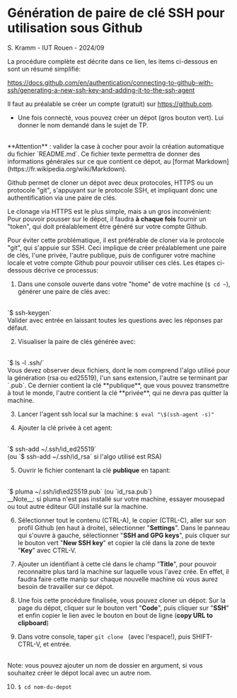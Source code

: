 # Génération de paire de clé SSH pour utilisation sous Github

S. Kramm - IUT Rouen - 2024/09

La procédure complète est décrite dans ce lien, les items ci-dessous en sont un résumé simplifié:

https://docs.github.com/en/authentication/connecting-to-github-with-ssh/generating-a-new-ssh-key-and-adding-it-to-the-ssh-agent

Il faut au préalable se créer un compte (gratuit) sur https://github.com.

- Une fois connecté, vous pouvez créer un dépot (gros bouton vert).
Lui donner le nom demandé dans le sujet de TP.
<br>
**Attention** : valider la case à cocher pour avoir la création automatique du fichier `README.md`.
Ce fichier texte permettra de donner des informations générales sur ce que contient ce dépot, au [format Markdown](https://fr.wikipedia.org/wiki/Markdown).

Github permet de cloner un dépot avec deux protocoles, HTTPS ou un protocole "git", s'appuyant sur le protocole SSH, et impliquant donc une authentification via une paire de clés.

Le clonage via HTTPS est le plus simple, mais a un gros inconvénient:
<br>
Pour pouvoir pousser sur le dépot, il faudra **à chaque fois** fournir un "token", qui doit préalablement être généré sur votre compte Github.

Pour éviter cette problématique, il est préférable de cloner via le protocole "git", qui s'appuie sur SSH.
Ceci implique de créer préalablement une paire de clés, l'une privée, l'autre publique, puis de configurer votre machine locale et votre compte Github pour pouvoir utiliser ces clés.
Les étapes ci-dessous décrive ce processus:

1. Dans une console ouverte dans votre "home" de votre machine (`$ cd ~`), générer une paire de clés avec:
<br>
`$ ssh-keygen` 
<br>
Valider avec entrée en laissant toutes les questions avec les réponses par défaut.

2. Visualiser la paire de clés générée avec:
<br>
`$ ls -l .ssh/`
<br>
Vous devez observer deux fichiers, dont le nom comprend l'algo utilisé pour la génération (rsa ou ed25519), l'un sans extension, l'autre se terminant par `.pub`.
Ce dernier contient la clé **publique**, que vous pouvez transmettre à tout le monde, l'autre contient la clé **privée**, qui ne devra pas quitter la machine.

3. Lancer l'agent ssh local sur la machine:
`$ eval "\$(ssh-agent -s)"`

4. Ajouter la clé privée à cet agent:
<br>
`$ ssh-add ~/.ssh/id_ed25519`
<br>
(ou `$ ssh-add ~/.ssh/id_rsa` si l'algo utilisé est RSA)

5. Ouvrir le fichier contenant la clé **publique** en tapant:
<br>
`$ pluma ~/.ssh/id\ed25519.pub` (ou `id_rsa.pub`)
<br>
__Note__: si pluma n'est pas installé sur votre machine, essayer mousepad ou tout autre éditeur GUI installé sur la machine.

6. Sélectionner tout le contenu (CTRL-A), le copier (CTRL-C), aller sur son profil Github (en haut à droite), sélectionner "__Settings__".
Dans le panneau qui s'ouvre à gauche, sélectionner "__SSH and GPG keys__", puis cliquer sur le bouton vert "__New SSH key__" et copier la clé dans la zone de texte "__Key__" avec CTRL-V.

7. Ajouter un identifiant à cette clé dans le champ "__Title__", pour pouvoir reconnaitre plus tard la machine sur laquelle vous l'avez crée.
En effet, il faudra faire cette manip sur chaque nouvelle machine où vous aurez besoin de travailler sur ce dépot.

8. Une fois cette procédure finalisée, vous pouvez cloner un dépot:
Sur la page du dépot, cliquer sur le bouton vert "__Code__", puis cliquer sur "__SSH__" et enfin copier le lien avec le bouton en bout de ligne
(__copy URL to clipboard__)

9. Dans votre console, taper `git clone ` (avec l'espace!), puis SHIFT-CTRL-V, et entrée.
<br>
Note: vous pouvez ajouter un nom de dossier en argument, si vous souhaitez créer le dépot local avec un autre nom.

10. `$ cd nom-du-depot`




